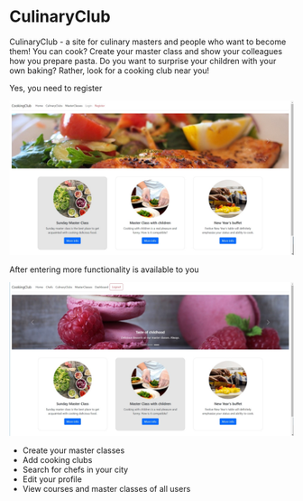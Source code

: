 # CulinaryClub
CulinaryClub - a site for culinary masters and people who want to become them! You can cook? Create your master class and show your colleagues how you prepare pasta. Do you want to surprise your children with your own baking? Rather, look for a cooking club near you!

Yes, you need to register

![Img1](https://github.com/Vladsliu/CulinaryClub/blob/main/cucclub1.jpg)

After entering more functionality is available to you

![Img2](https://github.com/Vladsliu/CulinaryClub/blob/main/bakery-g107d71aef_1280.jpg)

- Create your master classes
- Add cooking clubs
- Search for chefs in your city
- Edit your profile
- View courses and master classes of all users
